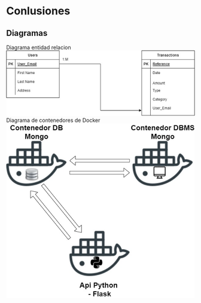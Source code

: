 # Conlusiones

## Diagramas
Diagrama entidad relacion
![Image text](https://github.com/AlfonsoLoopez/Ordinario/blob/main/Ordinario/EntidadRelacion.jpg)
Diagrama de contenedores de Docker
![Image text](https://github.com/AlfonsoLoopez/Ordinario/blob/main/Ordinario/Containers.jpg)

